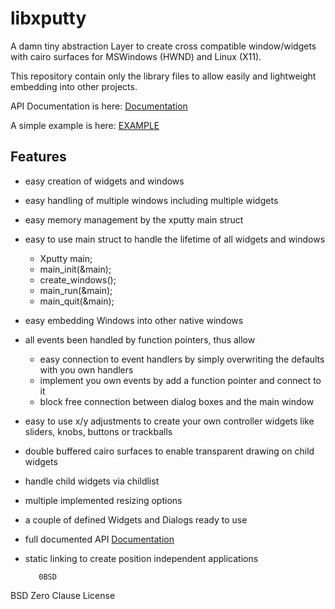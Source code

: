 # libxputty

A damn tiny abstraction Layer to create cross compatible window/widgets 
with cairo surfaces for MSWindows (HWND) and Linux (X11).


This repository contain only the library files to allow easily and lightweight 
embedding into other projects.

API Documentation is here: [Documentation](https://brummer10.github.io/libxputty-docs/docs/html/files.html)

A simple example is here: [EXAMPLE](https://brummer10.github.io/libxputty-docs/docs/html/simple-example_8c-example.html)

## Features

- easy creation of widgets and windows
- easy handling of multiple windows including multiple widgets
- easy memory management by the xputty main struct
- easy to use main struct to handle the lifetime of all widgets and windows
    - Xputty main;
    - main_init(&main);
    - create_windows();
    - main_run(&main);
    - main_quit(&main);
- easy embedding Windows into other native windows
- all events been handled by function pointers, thus allow
    - easy connection to event handlers by simply overwriting the defaults with you own handlers
    - implement you own events by add a function pointer and connect to it
    - block free connection between dialog boxes and the main window
- easy to use x/y adjustments to create your own controller widgets like sliders, knobs, buttons or trackballs
- double buffered cairo surfaces to enable transparent drawing on child widgets
- handle child widgets via childlist
- multiple implemented resizing options
- a couple of defined Widgets and Dialogs ready to use
- full documented API [Documentation](https://brummer10.github.io/libxputty-docs/docs/html/files.html)
- static linking to create position independent applications


         0BSD 
BSD Zero Clause License
